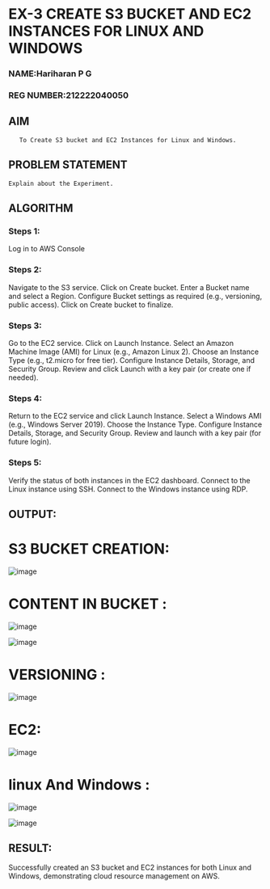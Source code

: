  # EX-3 CREATE S3 BUCKET AND EC2 INSTANCES FOR LINUX AND WINDOWS
 
 ### NAME:Hariharan P G
 ### REG NUMBER:212222040050


  ## AIM
       To Create S3 bucket and EC2 Instances for Linux and Windows.
## PROBLEM STATEMENT
    Explain about the Experiment.

## ALGORITHM
 ### Steps 1:
 Log in to AWS Console
 ### Steps 2:
 Navigate to the S3 service.
Click on Create bucket.
Enter a Bucket name and select a Region.
Configure Bucket settings as required (e.g., versioning, public access).
Click on Create bucket to finalize.
 ### Steps 3:
 Go to the EC2 service.
Click on Launch Instance.
Select an Amazon Machine Image (AMI) for Linux (e.g., Amazon Linux 2).
Choose an Instance Type (e.g., t2.micro for free tier).
Configure Instance Details, Storage, and Security Group.
Review and click Launch with a key pair (or create one if needed).
 ### Steps 4:
 Return to the EC2 service and click Launch Instance.
Select a Windows AMI (e.g., Windows Server 2019).
Choose the Instance Type.
Configure Instance Details, Storage, and Security Group.
Review and launch with a key pair (for future login).
 ### Steps 5:
 Verify the status of both instances in the EC2 dashboard.
Connect to the Linux instance using SSH.
Connect to the Windows instance using RDP.
## OUTPUT:
# S3 BUCKET CREATION:
![image](https://github.com/user-attachments/assets/97b4a7a8-49ac-47fb-b0d5-ce27f9df3f03)

# CONTENT IN BUCKET :
![image](https://github.com/user-attachments/assets/63ca09d6-3ad4-4d68-a6d7-49e094f17af8)

![image](https://github.com/user-attachments/assets/74f8ba09-7ce5-4464-94b6-9615dcdd613c)

# VERSIONING :
![image](https://github.com/user-attachments/assets/43eb6d0b-899a-445a-8588-e48457fa882b)

# EC2:
![image](https://github.com/user-attachments/assets/d58b85c9-5486-4bf2-a1d4-f470e7e4d838)

# linux And Windows :
![image](https://github.com/user-attachments/assets/00a662e7-de85-47ff-808a-80dc2471062d)

![image](https://github.com/user-attachments/assets/9510a304-ab1e-4ca2-a5ae-15bf978b85ff)



 
## RESULT:
Successfully created an S3 bucket and EC2 instances for both Linux and Windows, demonstrating cloud resource management on AWS.
 

  


